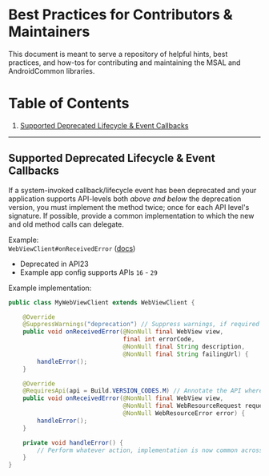 # Best Practices for Contributors & Maintainers
This document is meant to serve a repository of helpful hints, best practices, and how-tos for contributing and maintaining the MSAL and AndroidCommon libraries.

# Table of Contents
1. [Supported Deprecated Lifecycle & Event Callbacks](#deprecatedlifecycle)

---

## Supported Deprecated Lifecycle & Event Callbacks <a name="deprecatedlifecycle"></a>
If a system-invoked callback/lifecycle event has been deprecated and your application supports API-levels both _above and below_ the deprecation version, you must implement the method twice; once for each API level's signature. If possible, provide a common implementation to which the new and old method calls can delegate.

Example: <br/>
`WebViewClient#onReceivedError` ([docs](https://developer.android.com/reference/android/webkit/WebViewClient#onReceivedError(android.webkit.WebView,%2520int,%2520java.lang.String,%2520java.lang.String)))
- Deprecated in API23
- Example app config supports APIs `16` - `29`

Example implementation:
```java
public class MyWebViewClient extends WebViewClient {

    @Override
    @SuppressWarnings("deprecation") // Suppress warnings, if required by your build
    public void onReceivedError(@NonNull final WebView view,
                                final int errorCode,
                                @NonNull final String description,
                                @NonNull final String failingUrl) {
        handleError();
    }

    @Override
    @RequiresApi(api = Build.VERSION_CODES.M) // Annotate the API where available
    public void onReceivedError(@NonNull final WebView view,
                                @NonNull final WebResourceRequest request,
                                @NonNull WebResourceError error) {
        handleError();
    }

    private void handleError() {
        // Perform whatever action, implementation is now common across API levels
    }
}
```